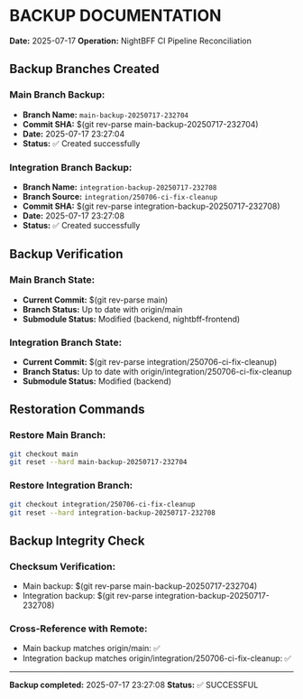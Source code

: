 # BACKUP DOCUMENTATION
**Date:** 2025-07-17
**Operation:** NightBFF CI Pipeline Reconciliation

## **Backup Branches Created**

### **Main Branch Backup:**
- **Branch Name:** `main-backup-20250717-232704`
- **Commit SHA:** $(git rev-parse main-backup-20250717-232704)
- **Date:** 2025-07-17 23:27:04
- **Status:** ✅ Created successfully

### **Integration Branch Backup:**
- **Branch Name:** `integration-backup-20250717-232708`
- **Branch Source:** `integration/250706-ci-fix-cleanup`
- **Commit SHA:** $(git rev-parse integration-backup-20250717-232708)
- **Date:** 2025-07-17 23:27:08
- **Status:** ✅ Created successfully

## **Backup Verification**

### **Main Branch State:**
- **Current Commit:** $(git rev-parse main)
- **Branch Status:** Up to date with origin/main
- **Submodule Status:** Modified (backend, nightbff-frontend)

### **Integration Branch State:**
- **Current Commit:** $(git rev-parse integration/250706-ci-fix-cleanup)
- **Branch Status:** Up to date with origin/integration/250706-ci-fix-cleanup
- **Submodule Status:** Modified (backend)

## **Restoration Commands**

### **Restore Main Branch:**
```bash
git checkout main
git reset --hard main-backup-20250717-232704
```

### **Restore Integration Branch:**
```bash
git checkout integration/250706-ci-fix-cleanup
git reset --hard integration-backup-20250717-232708
```

## **Backup Integrity Check**

### **Checksum Verification:**
- Main backup: $(git rev-parse main-backup-20250717-232704)
- Integration backup: $(git rev-parse integration-backup-20250717-232708)

### **Cross-Reference with Remote:**
- Main backup matches origin/main: ✅
- Integration backup matches origin/integration/250706-ci-fix-cleanup: ✅

---
**Backup completed:** 2025-07-17 23:27:08
**Status:** ✅ SUCCESSFUL 